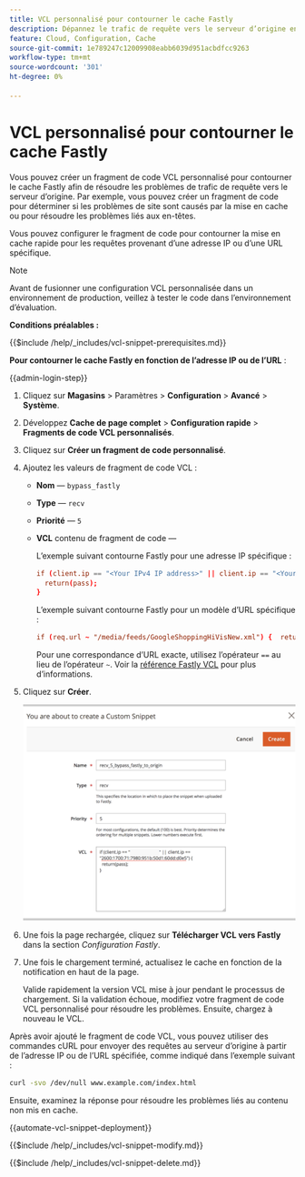 ```yaml
---
title: VCL personnalisé pour contourner le cache Fastly
description: Dépannez le trafic de requête vers le serveur d’origine en créant un fragment de code VCL personnalisé pour contourner le cache Fastly.
feature: Cloud, Configuration, Cache
source-git-commit: 1e789247c12009908eabb6039d951acbdfcc9263
workflow-type: tm+mt
source-wordcount: '301'
ht-degree: 0%

---
```


# VCL personnalisé pour contourner le cache Fastly

Vous pouvez créer un fragment de code VCL personnalisé pour contourner le cache Fastly afin de résoudre les problèmes de trafic de requête vers le serveur d’origine. Par exemple, vous pouvez créer un fragment de code pour déterminer si les problèmes de site sont causés par la mise en cache ou pour résoudre les problèmes liés aux en-têtes.

Vous pouvez configurer le fragment de code pour contourner la mise en cache rapide pour les requêtes provenant d’une adresse IP ou d’une URL spécifique.

>[!NOTE]
>
>Avant de fusionner une configuration VCL personnalisée dans un environnement de production, veillez à tester le code dans l’environnement d’évaluation.

**Conditions préalables :**

{{$include /help/_includes/vcl-snippet-prerequisites.md}}

**Pour contourner le cache Fastly en fonction de l’adresse IP ou de l’URL** :

{{admin-login-step}}

1. Cliquez sur **Magasins** > Paramètres > **Configuration** > **Avancé** > **Système**.

1. Développez **Cache de page complet** > **Configuration rapide** > **Fragments de code VCL personnalisés**.

1. Cliquez sur **Créer un fragment de code personnalisé**.

1. Ajoutez les valeurs de fragment de code VCL :

   - **Nom** — `bypass_fastly`

   - **Type** — `recv`

   - **Priorité** — `5`

   - **VCL** contenu de fragment de code —

     L’exemple suivant contourne Fastly pour une adresse IP spécifique :

     ```conf
     if (client.ip == "<Your IPv4 IP address>" || client.ip == "<Your IPv6 IP address>") {
       return(pass);
     }
     ```

     L’exemple suivant contourne Fastly pour un modèle d’URL spécifique :

     ```conf
     if (req.url ~ "/media/feeds/GoogleShoppingHiVisNew.xml") {  return (pass);}
     ```

     Pour une correspondance d’URL exacte, utilisez l’opérateur `==` au lieu de l’opérateur `~`. Voir la [référence Fastly VCL] pour plus d’informations.

1. Cliquez sur **Créer**.

   ![Créer un fragment de code VCL de contournement Fastly](/help/assets/cdn/fastly-create-bypass-snippet.png)

1. Une fois la page rechargée, cliquez sur **Télécharger VCL vers Fastly** dans la section *Configuration Fastly*.

1. Une fois le chargement terminé, actualisez le cache en fonction de la notification en haut de la page.

   Valide rapidement la version VCL mise à jour pendant le processus de chargement. Si la validation échoue, modifiez votre fragment de code VCL personnalisé pour résoudre les problèmes. Ensuite, chargez à nouveau le VCL.

Après avoir ajouté le fragment de code VCL, vous pouvez utiliser des commandes cURL pour envoyer des requêtes au serveur d’origine à partir de l’adresse IP ou de l’URL spécifiée, comme indiqué dans l’exemple suivant :

```bash
curl -svo /dev/null www.example.com/index.html
```

Ensuite, examinez la réponse pour résoudre les problèmes liés au contenu non mis en cache.

{{automate-vcl-snippet-deployment}}

{{$include /help/_includes/vcl-snippet-modify.md}}

{{$include /help/_includes/vcl-snippet-delete.md}}

<!--External link definitions-->

[Référence Fastly VCL]: https://docs.fastly.com/vcl/
